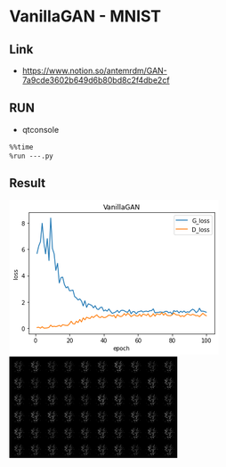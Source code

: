# VanillaGAN - MNIST

## Link
- https://www.notion.so/antemrdm/GAN-7a9cde3602b649d6b80bd8c2f4dbe2cf

## RUN
- qtconsole
```
%%time
%run ---.py
```

## Result
![image](./VanilllaGAN-MNIST.png)
![image](VanillaGAN-fake-img/VanillaGAN-fake-img.gif)